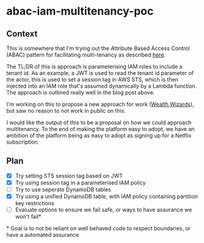 # abac-iam-multitenancy-poc

## Context

This is somewhere that I'm trying out the Attribute Based Access Control (ABAC) pattern
for facilitating multi-tenancy as described [here](https://aws.amazon.com/blogs/security/how-to-implement-saas-tenant-isolation-with-abac-and-aws-iam/).

The TL;DR of this is approach is parameterising IAM roles to include a tenant id.
As an example, a JWT is used to read the tenant id parameter of the actor, this is used
to set a session tag in AWS STS, which is then injected into an IAM role that's assumed
dynamically by a Lambda function. The approach is outlined really well in the blog post
above.

I'm working on this to propose a new approach for work ([Wealth Wizards](https://github.com/WealthWizardsEngineering)), but saw no reason
to not work in public on this.

I would like the output of this to be a proposal on how we could approach multitenancy.
To the end of making the platform easy to adopt, we have an ambition of the platform
being as easy to adopt as signing up for a Netflix subscription.

## Plan

- [x] Try setting STS session tag based on JWT
- [x] Try using session tag in a parameterised IAM policy
- [ ] Try to use seperate DynamoDB tables
- [x] Try using a unified DynamoDB table, with IAM policy containing partition key restrictions
- [ ] Evaluate options to ensure we fail safe, or ways to have assurance we won't fail\*

\* Goal is to not be reliant on well behaved code to respect boundaries, or have a automated assurance
